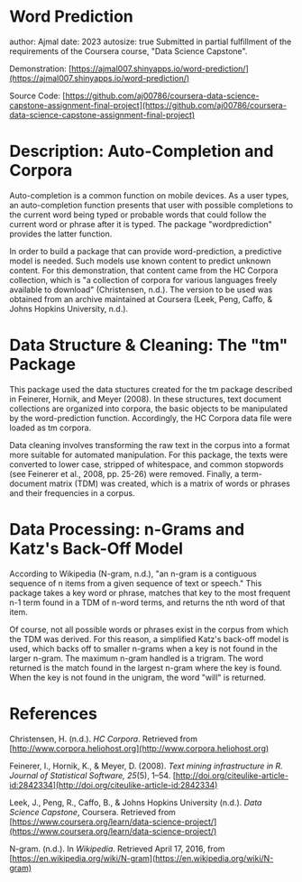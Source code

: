 Word Prediction
========================================================
author: Ajmal
date: 2023
autosize: true
Submitted in partial fulfillment of the requirements of the Coursera course, "Data Science Capstone".

Demonstration:
[https://ajmal007.shinyapps.io/word-prediction/](https://ajmal007.shinyapps.io/word-prediction/)

Source Code:
[https://github.com/aj00786/coursera-data-science-capstone-assignment-final-project](https://github.com/aj00786/coursera-data-science-capstone-assignment-final-project)

Description: Auto-Completion and Corpora
========================================================

Auto-completion is a common function on mobile devices. As a user types, an auto-completion function presents that user with possible completions to the current word being typed or probable words that could follow the current word or phrase after it is typed. The package "wordprediction" provides the latter function.

In order to build a package that can provide word-prediction, a predictive model is needed.  Such models use known content to predict unknown content.  For this demonstration, that content came from the HC Corpora collection, which is "a collection of corpora for various languages freely available to download" (Christensen, n.d.). The version to be used was obtained from an archive maintained at Coursera (Leek, Peng, Caffo, & Johns Hopkins University, n.d.).

Data Structure & Cleaning: The "tm" Package
========================================================

This package used the data stuctures created for the tm package described in Feinerer, Hornik, and Meyer (2008).  In these structures, text document collections are organized into corpora, the basic objects to be manipulated by the word-prediction function.  Accordingly, the HC Corpora data file were loaded as tm corpora.

Data cleaning involves transforming the raw text in the corpus into a format more suitable for automated manipulation.  For this package, the texts were converted to lower case, stripped of whitespace, and common stopwords (see Feinerer et al., 2008, pp. 25-26) were removed.  Finally, a term-document matrix (TDM) was created, which is a matrix of words or phrases and their frequencies in a corpus.

Data Processing: n-Grams and Katz's Back-Off Model
========================================================

According to Wikipedia (N-gram, n.d.), "an n-gram is a contiguous sequence of n items from a given sequence of text or speech."  This package takes a key word or phrase, matches that key to the most frequent n-1 term found in a TDM of n-word terms, and returns the nth word of that item.

Of course, not all possible words or phrases exist in the corpus from which the TDM was derived.  For this reason, a simplified Katz's back-off model is used, which backs off to smaller n-grams when a key is not found in the larger n-gram.  The maximum n-gram handled is a trigram.  The word returned is the match found in the largest n-gram where the key is found.  When the key is not found in the unigram, the word "will" is returned.

References
========================================================

Christensen, H. (n.d.). *HC Corpora*. Retrieved from [http://www.corpora.heliohost.org](http://www.corpora.heliohost.org)

Feinerer, I., Hornik, K., & Meyer, D. (2008). *Text mining infrastructure in R. Journal of Statistical Software, 25*(5), 1–54. [http://doi.org/citeulike-article-id:2842334](http://doi.org/citeulike-article-id:2842334)

Leek, J., Peng, R., Caffo, B., & Johns Hopkins University (n.d.). *Data Science Capstone*, Coursera. Retrieved from [https://www.coursera.org/learn/data-science-project/](https://www.coursera.org/learn/data-science-project/)

N-gram. (n.d.). In *Wikipedia*. Retrieved April 17, 2016, from [https://en.wikipedia.org/wiki/N-gram](https://en.wikipedia.org/wiki/N-gram)
